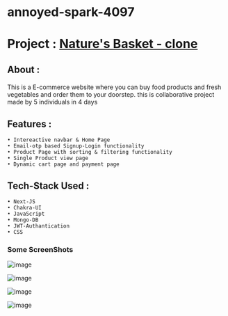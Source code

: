 # annoyed-spark-4097

# Project : [Nature's Basket - clone](https://annoyed-spark-4097-6yv7.vercel.app/) #

 ## About : ##
#### 
  This is a E-commerce website where you can buy food products and fresh vegetables and order them to your doorstep. this is collaborative project made by 5 individuals in 4 days 
</p>

    
## Features : ##

    • Intereactive navbar & Home Page
    • Email-otp based Signup-Login functionality
    • Product Page with sorting & filtering functionality
    • Single Product view page
    • Dynamic cart page and payment page
   
   
 ## Tech-Stack Used : ##

    • Next-JS
    • Chakra-UI
    • JavaScript
    • Mongo-DB
    • JWT-Authantication
    • CSS
   
    
<h3>Some ScreenShots</h3>

![image](https://user-images.githubusercontent.com/105914437/202605106-04788315-edc9-43e9-9c72-6c719ddd3319.png)


![image](https://user-images.githubusercontent.com/105914437/202605976-3aec5b96-d006-4da7-b699-ecfd9002f80a.png) 


![image](https://user-images.githubusercontent.com/105914437/202606210-e792de82-9f92-43a9-88fd-5f33254282fb.png)

![image](https://user-images.githubusercontent.com/105914437/202606377-2d64d512-947f-442b-8114-8a6f5f72af34.png)

</div>
